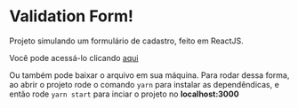 # Validation Form!

Projeto simulando um formulário de cadastro, feito em ReactJS.

Você pode acessá-lo clicando [aqui](https://giovanniluro.github.io/validation-form)

Ou também pode baixar o arquivo em sua máquina.
Para rodar dessa forma, ao abrir o projeto rode o comando `yarn` para instalar as dependêndicas,
e então rode `yarn start` para inciar o projeto no __localhost:3000__